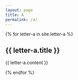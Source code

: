 ```yaml
---
layout: page
title: A
permalink: /a/
---
```

{% for letter-a in site.letter-a %}
<h2>{{ letter-a.title }}</h2>

{{ letter-a.content }}

{% endfor %}